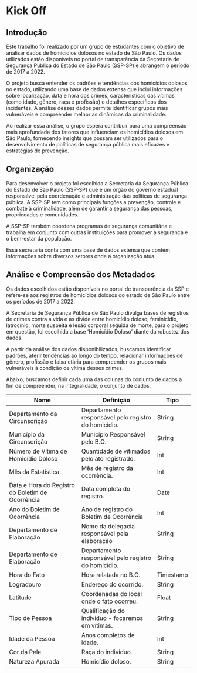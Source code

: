 # Kick Off

## Introdução

  Este trabalho foi realizado por um grupo de estudantes com o objetivo de analisar dados de homicídios dolosos no estado de São Paulo. Os dados utilizados estão disponíveis no portal de transparência da Secretaria de Segurança Pública do Estado de São Paulo (SSP-SP) e abrangem o período de 2017 a 2022.

  O projeto busca entender os padrões e tendências dos homicídios dolosos no estado, utilizando uma base de dados extensa que inclui informações sobre localização, data e hora dos crimes, características das vítimas (como idade, gênero, raça e profissão) e detalhes específicos dos incidentes. A análise desses dados permite identificar grupos mais vulneráveis e compreender melhor as dinâmicas da criminalidade.

  Ao realizar essa análise, o grupo espera contribuir para uma compreensão mais aprofundada dos fatores que influenciam os homicídios dolosos em São Paulo, fornecendo insights que possam ser utilizados para o desenvolvimento de políticas de segurança pública mais eficazes e estratégias de prevenção.

## Organização

  Para desenvolver o projeto foi escolhida a Secretaria da Segurança Pública do Estado de São Paulo (SSP-SP) que é um órgão do governo estadual responsável pela coordenação e administração das políticas de segurança pública. A SSP-SP tem como principais funções a prevenção, controle e combate à criminalidade, além de garantir a segurança das pessoas, propriedades e comunidades.
  
  A SSP-SP também coordena programas de segurança comunitária e trabalha em conjunto com outras instituições para promover a segurança e o bem-estar da população.
  
  Essa secretaria conta com uma base de dados extensa que contém informações sobre diversos setores onde a organização atua.

## Análise e Compreensão dos Metadados

  Os dados escolhidos estão disponíveis no portal de transparência da SSP e refere-se aos registros de homicídios dolosos do estado de São Paulo entre os períodos de 2017 a 2022.

  A Secretaria de Segurança Pública de São Paulo divulga bases de registros de crimes contra a vida e as divide entre homicídio doloso, feminicídio, latrocínio, morte suspeita e lesão corporal seguida de morte, para o projeto em questão, foi escolhida a base ‘Homicídio Doloso’ diante da robustez dos dados.

  A partir da análise dos dados disponibilizados, buscamos identificar padrões, aferir tendências ao longo do tempo, relacionar informações de gênero, profissão e faixa etária para compreender os grupos mais vulneráveis à condição de vítima desses crimes.

  Abaixo, buscamos definir cada uma das colunas do conjunto de dados a fim de compreender, na integralidade, o conjunto de dados.

| Nome                                             | Definição                                           | Tipo      |
|--------------------------------------------------|----------------------------------------------------|-----------|
| Departamento da Circunscrição                    | Departamento responsável pelo registro do homicídio.| String    |
| Município da Circunscrição                       | Município Responsável pelo B.O.                     | String    |
| Número de Vítima de Homicídio Doloso             | Quantidade de vitimados pelo ato registrado.        | Int       |
| Mês da Estatística                               | Mês de registro da ocorrência.                      | Int       |
| Data e Hora do Registro do Boletim de Ocorrência | Data completa do registro.                          | Date      |
| Ano do Boletim de Ocorrência                     | Ano de registro do Boletim de Ocorrência            | Int       |
| Departamento de Elaboração                       | Nome da delegacia responsável pela elaboração       | String    |
| Departamento de Elaboração                       | Departamento responsável pelo registro do homicídio.| String    |
| Hora do Fato                                     | Hora relatada no B.O.                               | Timestamp |
| Logradouro                                       | Endereço do ocorrido.                               | String    |
| Latitude                                         | Coordenadas do local onde o fato ocorreu.           | Float     |
| Tipo de Pessoa                                   | Qualificação do indivíduo - focaremos em vítimas.   | String    |
| Idade da Pessoa                                  | Anos completos de idade.                            | Int       |
| Cor da Pele                                      | Raça do indivíduo.                                  | String    |
| Natureza Apurada                                 | Homicídio doloso.                                   | String    |
